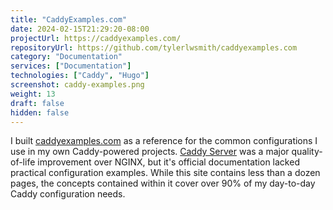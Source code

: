 ```yaml
---
title: "CaddyExamples.com"
date: 2024-02-15T21:29:20-08:00
projectUrl: https://caddyexamples.com/
repositoryUrl: https://github.com/tylerlwsmith/caddyexamples.com
category: "Documentation"
services: ["Documentation"]
technologies: ["Caddy", "Hugo"]
screenshot: caddy-examples.png
weight: 13
draft: false
hidden: false
---
```


I built [caddyexamples.com](https://caddyexamples.com/) as a reference for the common configurations I use in my own Caddy-powered projects. [Caddy Server](https://caddyserver.com/) was a major quality-of-life improvement over NGINX, but it's official documentation lacked practical configuration examples. While this site contains less than a dozen pages, the concepts contained within it cover over 90% of my day-to-day Caddy configuration needs.
